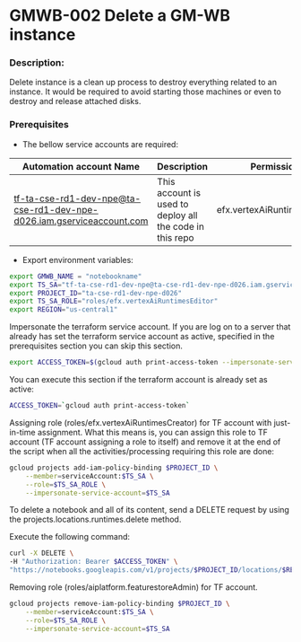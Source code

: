 # GMWB-002 Delete a GM-WB instance
### Description:
Delete instance is a clean up process to destroy everything related to an instance. It would be required to avoid starting those machines or even to destroy and release attached disks.


### Prerequisites
- The bellow service accounts are required:

| Automation account Name | Description | Permissions |Notes|
| ------ | ------ | ------ | ------ |
| tf-ta-cse-rd1-dev-npe@ta-cse-rd1-dev-npe-d026.iam.gserviceaccount.com  | This account is used to deploy all the code in this repo | efx.vertexAiRuntimesCreator||

- Export environment variables:

``` sh
export GMWB_NAME = "notebookname"
export TS_SA="tf-ta-cse-rd1-dev-npe@ta-cse-rd1-dev-npe-d026.iam.gserviceaccount.com"
export PROJECT_ID="ta-cse-rd1-dev-npe-d026"
export TS_SA_ROLE="roles/efx.vertexAiRuntimesEditor"
export REGION="us-central1"
```

Impersonate the terraform service account.
If you are log on to a server that already has set the terraform service account as active, specified in the prerequisites section you can skip this section.

``` sh
export ACCESS_TOKEN=$(gcloud auth print-access-token --impersonate-service-account=$TF_SA)
```
You can execute this section if the terraform account is already set as active:
``` sh
ACCESS_TOKEN=`gcloud auth print-access-token`
```

Assigning role (roles/efx.vertexAiRuntimesCreator) for TF account with just-in-time assignment. What this means is, you can assign this role to TF account (TF account assigning a role to itself) and remove it at the end of the script when all the activities/processing requiring this role are done:
``` sh
gcloud projects add-iam-policy-binding $PROJECT_ID \
    --member=serviceAccount:$TS_SA \
    --role=$TS_SA_ROLE \
    --impersonate-service-account=$TS_SA 
```

To delete a notebook and all of its content, send a DELETE request by using the projects.locations.runtimes.delete method.

Execute the following command:

``` sh
curl -X DELETE \
-H "Authorization: Bearer $ACCESS_TOKEN" \
"https://notebooks.googleapis.com/v1/projects/$PROJECT_ID/locations/$REGION/runtimes/$GMWB_NAME
```

Removing role (roles/aiplatform.featurestoreAdmin) for TF account.
```sh
gcloud projects remove-iam-policy-binding $PROJECT_ID \
    --member=serviceAccount:$TS_SA \
    --role=$TS_SA_ROLE \
    --impersonate-service-account=$TS_SA
```
